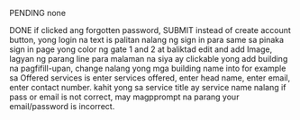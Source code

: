 PENDING
none

DONE
if clicked ang forgotten password, SUBMIT instead of create account button, yong login na text is palitan nalang ng sign in para same sa pinaka sign in page
yong color ng gate 1 and 2 at baliktad
edit and add Image, lagyan ng parang line para malaman na siya ay clickable
yong add building na pagfifill-upan, change nalang yong mga building name into for example sa Offered services is enter services offered, enter head name, enter email, enter contact number. kahit yong sa service title ay service name nalang
if pass or email is not correct, may magpprompt na parang your email/password is incorrect.
